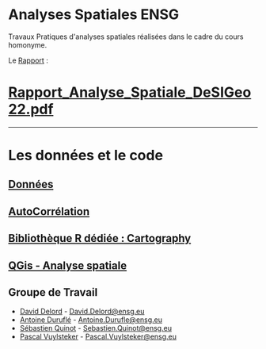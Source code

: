 # Analyses Spatiales ENSG

Travaux Pratiques d'analyses spatiales réalisées dans le cadre du cours homonyme.

 Le [Rapport](Rapport_Analyse_Spatiale_DeSIGeo22.pdf) : 
# [Rapport_Analyse_Spatiale_DeSIGeo22.pdf](Rapport_Analyse_Spatiale_DeSIGeo22.pdf)

--------

# Les données et le code

## [Données](https://github.com/pascalpvk/AnalyseSpatialeENSG/tree/main/DONNEES)

## [AutoCorrélation](https://github.com/pascalpvk/AnalyseSpatialeENSG/tree/main/AutoCorrelation)

## [Bibliothèque R dédiée : Cartography](https://github.com/pascalpvk/AnalyseSpatialeENSG/tree/main/CARTOGRAPHY)

## [QGis - Analyse spatiale](https://github.com/pascalpvk/AnalyseSpatialeENSG/tree/main/QGIS)

## Groupe de Travail
+ [David Delord](https://github.com/daviddelord38) - [David.Delord@ensg.eu](mailto:David.Delord@ensg.eu)
+ [Antoine Duruflé](https://github.com/ADdesigeo) - [Antoine.Durufle@ensg.eu](mailto:Antoine.Durufle@ensg.eu)
+ [Sébastien Quinot](https://github.com/sebqnt) - [Sebastien.Quinot@ensg.eu](mailto:Sebastien.Quinot@ensg.eu)
+ [Pascal Vuylsteker](https://github.com/pascalpvk) - [Pascal.Vuylsteker@ensg.eu](mailto:Pascal.Vuylsteker@ensg.eu)

